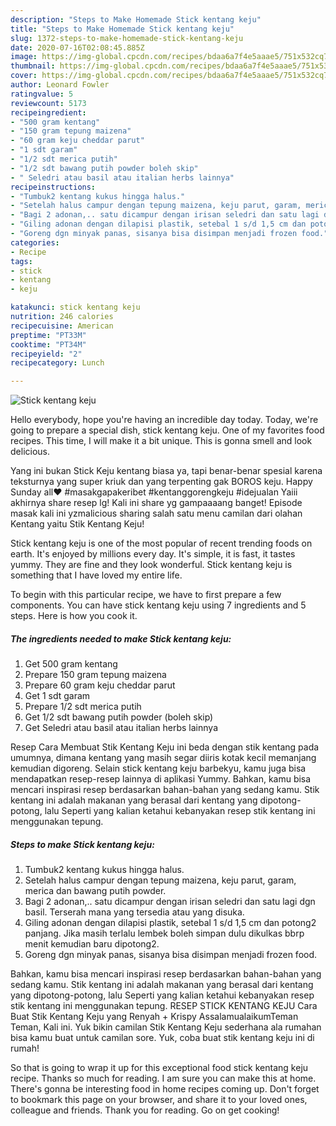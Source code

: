 ```yaml
---
description: "Steps to Make Homemade Stick kentang keju"
title: "Steps to Make Homemade Stick kentang keju"
slug: 1372-steps-to-make-homemade-stick-kentang-keju
date: 2020-07-16T02:08:45.885Z
image: https://img-global.cpcdn.com/recipes/bdaa6a7f4e5aaae5/751x532cq70/stick-kentang-keju-foto-resep-utama.jpg
thumbnail: https://img-global.cpcdn.com/recipes/bdaa6a7f4e5aaae5/751x532cq70/stick-kentang-keju-foto-resep-utama.jpg
cover: https://img-global.cpcdn.com/recipes/bdaa6a7f4e5aaae5/751x532cq70/stick-kentang-keju-foto-resep-utama.jpg
author: Leonard Fowler
ratingvalue: 5
reviewcount: 5173
recipeingredient:
- "500 gram kentang"
- "150 gram tepung maizena"
- "60 gram keju cheddar parut"
- "1 sdt garam"
- "1/2 sdt merica putih"
- "1/2 sdt bawang putih powder boleh skip"
- " Seledri atau basil atau italian herbs lainnya"
recipeinstructions:
- "Tumbuk2 kentang kukus hingga halus."
- "Setelah halus campur dengan tepung maizena, keju parut, garam, merica dan bawang putih powder."
- "Bagi 2 adonan,.. satu dicampur dengan irisan seledri dan satu lagi dgn basil. Terserah mana yang tersedia atau yang disuka."
- "Giling adonan dengan dilapisi plastik, setebal 1 s/d 1,5 cm dan potong2 panjang. Jika masih terlalu lembek boleh simpan dulu dikulkas bbrp menit kemudian baru dipotong2."
- "Goreng dgn minyak panas, sisanya bisa disimpan menjadi frozen food."
categories:
- Recipe
tags:
- stick
- kentang
- keju

katakunci: stick kentang keju 
nutrition: 246 calories
recipecuisine: American
preptime: "PT33M"
cooktime: "PT34M"
recipeyield: "2"
recipecategory: Lunch

---
```



![Stick kentang keju](https://img-global.cpcdn.com/recipes/bdaa6a7f4e5aaae5/751x532cq70/stick-kentang-keju-foto-resep-utama.jpg)

Hello everybody, hope you're having an incredible day today. Today, we're going to prepare a special dish, stick kentang keju. One of my favorites food recipes. This time, I will make it a bit unique. This is gonna smell and look delicious.

Yang ini bukan Stick Keju kentang biasa ya, tapi benar-benar spesial karena teksturnya yang super kriuk dan yang terpenting gak BOROS keju. Happy Sunday all❤️ #masakgapakeribet #kentanggorengkeju #idejualan Yaiii akhirnya share resep lg! Kali ini share yg gampaaaang banget! Episode masak kali ini yzmalicious sharing salah satu menu camilan dari olahan Kentang yaitu Stik Kentang Keju!

Stick kentang keju is one of the most popular of recent trending foods on earth. It's enjoyed by millions every day. It's simple, it is fast, it tastes yummy. They are fine and they look wonderful. Stick kentang keju is something that I have loved my entire life.


To begin with this particular recipe, we have to first prepare a few components. You can have stick kentang keju using 7 ingredients and 5 steps. Here is how you cook it.

<!--inarticleads1-->

##### The ingredients needed to make Stick kentang keju:

1. Get 500 gram kentang
1. Prepare 150 gram tepung maizena
1. Prepare 60 gram keju cheddar parut
1. Get 1 sdt garam
1. Prepare 1/2 sdt merica putih
1. Get 1/2 sdt bawang putih powder (boleh skip)
1. Get  Seledri atau basil atau italian herbs lainnya


Resep Cara Membuat Stik Kentang Keju ini beda dengan stik kentang pada umumnya, dimana kentang yang masih segar diiris kotak kecil memanjang kemudian digoreng. Selain stick kentang keju barbekyu, kamu juga bisa mendapatkan resep-resep lainnya di aplikasi Yummy. Bahkan, kamu bisa mencari inspirasi resep berdasarkan bahan-bahan yang sedang kamu. Stik kentang ini adalah makanan yang berasal dari kentang yang dipotong-potong, lalu Seperti yang kalian ketahui kebanyakan resep stik kentang ini menggunakan tepung. 

<!--inarticleads2-->

##### Steps to make Stick kentang keju:

1. Tumbuk2 kentang kukus hingga halus.
1. Setelah halus campur dengan tepung maizena, keju parut, garam, merica dan bawang putih powder.
1. Bagi 2 adonan,.. satu dicampur dengan irisan seledri dan satu lagi dgn basil. Terserah mana yang tersedia atau yang disuka.
1. Giling adonan dengan dilapisi plastik, setebal 1 s/d 1,5 cm dan potong2 panjang. Jika masih terlalu lembek boleh simpan dulu dikulkas bbrp menit kemudian baru dipotong2.
1. Goreng dgn minyak panas, sisanya bisa disimpan menjadi frozen food.


Bahkan, kamu bisa mencari inspirasi resep berdasarkan bahan-bahan yang sedang kamu. Stik kentang ini adalah makanan yang berasal dari kentang yang dipotong-potong, lalu Seperti yang kalian ketahui kebanyakan resep stik kentang ini menggunakan tepung. RESEP STICK KENTANG KEJU Cara Buat Stik Kentang Keju yang Renyah + Krispy AssalamualaikumTeman Teman, Kali ini. Yuk bikin camilan Stik Kentang Keju sederhana ala rumahan bisa kamu buat untuk camilan sore. Yuk, coba buat stik kentang keju ini di rumah! 

So that is going to wrap it up for this exceptional food stick kentang keju recipe. Thanks so much for reading. I am sure you can make this at home. There's gonna be interesting food in home recipes coming up. Don't forget to bookmark this page on your browser, and share it to your loved ones, colleague and friends. Thank you for reading. Go on get cooking!
